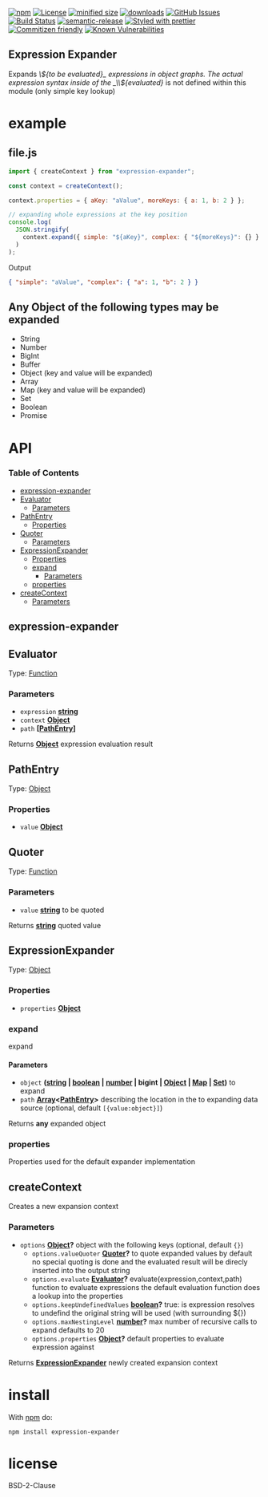 [![npm](https://img.shields.io/npm/v/expression-expander.svg)](https://www.npmjs.com/package/expression-expander)
[![License](https://img.shields.io/badge/License-BSD%203--Clause-blue.svg)](https://opensource.org/licenses/BSD-3-Clause)
[![minified size](https://badgen.net/bundlephobia/min/expression-expander)](https://bundlephobia.com/result?p=expression-expander)
[![downloads](http://img.shields.io/npm/dm/expression-expander.svg?style=flat-square)](https://npmjs.org/package/expression-expander)
[![GitHub Issues](https://img.shields.io/github/issues/arlac77/expression-expander.svg?style=flat-square)](https://github.com/arlac77/expression-expander/issues)
[![Build Status](https://travis-ci.com/arlac77/expression-expander.svg?branch=master)](https://travis-ci.com/arlac77/expression-expander)
[![semantic-release](https://img.shields.io/badge/%20%20%F0%9F%93%A6%F0%9F%9A%80-semantic--release-e10079.svg)](https://github.com/arlac77/expression-expander.git)
[![Styled with prettier](https://img.shields.io/badge/styled_with-prettier-ff69b4.svg)](https://github.com/prettier/prettier)
[![Commitizen friendly](https://img.shields.io/badge/commitizen-friendly-brightgreen.svg)](http://commitizen.github.io/cz-cli/)
[![Known Vulnerabilities](https://snyk.io/test/github/arlac77/expression-expander/badge.svg)](https://snyk.io/test/github/arlac77/expression-expander)

## Expression Expander

Expands _\\${to be evaluated}_ expressions in object graphs. The actual expression syntax inside of the _\\${evaluated}_ is not defined within this module (only simple key lookup)

# example

## file.js

<!-- skip-example -->

```js
import { createContext } from "expression-expander";

const context = createContext();

context.properties = { aKey: "aValue", moreKeys: { a: 1, b: 2 } };

// expanding whole expressions at the key position
console.log(
  JSON.stringify(
    context.expand({ simple: "${aKey}", complex: { "${moreKeys}": {} } })
  )
);
```

Output

```json
{ "simple": "aValue", "complex": { "a": 1, "b": 2 } }
```

## Any Object of the following types may be expanded

-   String
-   Number
-   BigInt
-   Buffer
-   Object (key and value will be expanded)
-   Array
-   Map (key and value will be expanded)
-   Set
-   Boolean
-   Promise

# API

<!-- Generated by documentation.js. Update this documentation by updating the source code. -->

### Table of Contents

-   [expression-expander](#expression-expander)
-   [Evaluator](#evaluator)
    -   [Parameters](#parameters)
-   [PathEntry](#pathentry)
    -   [Properties](#properties)
-   [Quoter](#quoter)
    -   [Parameters](#parameters-1)
-   [ExpressionExpander](#expressionexpander)
    -   [Properties](#properties-1)
    -   [expand](#expand)
        -   [Parameters](#parameters-2)
    -   [properties](#properties-2)
-   [createContext](#createcontext)
    -   [Parameters](#parameters-3)

## expression-expander

## Evaluator

Type: [Function](https://developer.mozilla.org/docs/Web/JavaScript/Reference/Statements/function)

### Parameters

-   `expression` **[string](https://developer.mozilla.org/docs/Web/JavaScript/Reference/Global_Objects/String)** 
-   `context` **[Object](https://developer.mozilla.org/docs/Web/JavaScript/Reference/Global_Objects/Object)** 
-   `path` **\[[PathEntry](#pathentry)]** 

Returns **[Object](https://developer.mozilla.org/docs/Web/JavaScript/Reference/Global_Objects/Object)** expression evaluation result

## PathEntry

Type: [Object](https://developer.mozilla.org/docs/Web/JavaScript/Reference/Global_Objects/Object)

### Properties

-   `value` **[Object](https://developer.mozilla.org/docs/Web/JavaScript/Reference/Global_Objects/Object)** 

## Quoter

Type: [Function](https://developer.mozilla.org/docs/Web/JavaScript/Reference/Statements/function)

### Parameters

-   `value` **[string](https://developer.mozilla.org/docs/Web/JavaScript/Reference/Global_Objects/String)** to be quoted

Returns **[string](https://developer.mozilla.org/docs/Web/JavaScript/Reference/Global_Objects/String)** quoted value

## ExpressionExpander

Type: [Object](https://developer.mozilla.org/docs/Web/JavaScript/Reference/Global_Objects/Object)

### Properties

-   `properties` **[Object](https://developer.mozilla.org/docs/Web/JavaScript/Reference/Global_Objects/Object)** 

### expand

expand

#### Parameters

-   `object` **([string](https://developer.mozilla.org/docs/Web/JavaScript/Reference/Global_Objects/String) \| [boolean](https://developer.mozilla.org/docs/Web/JavaScript/Reference/Global_Objects/Boolean) \| [number](https://developer.mozilla.org/docs/Web/JavaScript/Reference/Global_Objects/Number) | bigint | [Object](https://developer.mozilla.org/docs/Web/JavaScript/Reference/Global_Objects/Object) \| [Map](https://developer.mozilla.org/docs/Web/JavaScript/Reference/Global_Objects/Map) \| [Set](https://developer.mozilla.org/docs/Web/JavaScript/Reference/Global_Objects/Set))** to expand
-   `path` **[Array](https://developer.mozilla.org/docs/Web/JavaScript/Reference/Global_Objects/Array)&lt;[PathEntry](#pathentry)>** describing the location in the to expanding data source (optional, default `[{value:object}]`)

Returns **any** expanded object

### properties

Properties used for the default expander implementation

## createContext

Creates a new expansion context

### Parameters

-   `options` **[Object](https://developer.mozilla.org/docs/Web/JavaScript/Reference/Global_Objects/Object)?** object with the following keys (optional, default `{}`)
    -   `options.valueQuoter` **[Quoter](#quoter)?** to quote expanded values
           by default no special quoting is done and the evaluated result will be direcly
           inserted into the output string
    -   `options.evaluate` **[Evaluator](#evaluator)?** evaluate(expression,context,path) function to evaluate expressions
           the default evaluation function does a lookup into the properties
    -   `options.keepUndefinedValues` **[boolean](https://developer.mozilla.org/docs/Web/JavaScript/Reference/Global_Objects/Boolean)?** true: is expression resolves to undefind the original string will be used (with surrounding ${})
    -   `options.maxNestingLevel` **[number](https://developer.mozilla.org/docs/Web/JavaScript/Reference/Global_Objects/Number)?** max number of recursive calls to expand defaults to 20
    -   `options.properties` **[Object](https://developer.mozilla.org/docs/Web/JavaScript/Reference/Global_Objects/Object)?** default properties to evaluate expression against

Returns **[ExpressionExpander](#expressionexpander)** newly created expansion context

# install

With [npm](http://npmjs.org) do:

```shell
npm install expression-expander
```

# license

BSD-2-Clause
